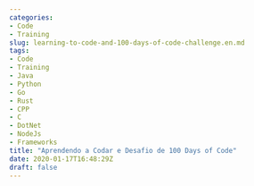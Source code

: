 ```yaml
---
categories:
- Code
- Training
slug: learning-to-code-and-100-days-of-code-challenge.en.md
tags:
- Code
- Training
- Java
- Python
- Go
- Rust
- CPP
- C
- DotNet
- NodeJs
- Frameworks
title: "Aprendendo a Codar e Desafio de 100 Days of Code"
date: 2020-01-17T16:48:29Z
draft: false
---
```


